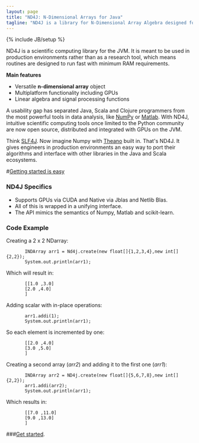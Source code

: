 ```yaml
---
layout: page
title: "ND4J: N-Dimensional Arrays for Java"
tagline: "ND4J is a library for N-Dimensional Array Algebra designed for production environments"
---
```

{% include JB/setup %}

ND4J is a scientific computing library for the JVM. It is meant to be used in production environments rather than as a research tool, which means routines are designed to run fast with minimum RAM requirements.

**Main features**

* Versatile **n-dimensional array** object
* Multiplatform functionality including GPUs
* Linear algebra and signal processing functions

A usability gap has separated Java, Scala and Clojure programmers from the most powerful tools in data analysis, like [NumPy](http://www.numpy.org/) or [Matlab](http://www.mathworks.com/). With ND4J, intuitive scientific computing tools once limited to the Python community are now open source, distributed and integrated with GPUs on the JVM.

Think [SLF4J](http://www.slf4j.org/). Now imagine Numpy with [Theano](http://deeplearning.net/software/theano/) built in. That's ND4J. It gives engineers in production environments an easy way to port their algorithms and interface with other libraries in the Java and Scala ecosystems. 

#[Getting started is easy](getstarted.html)

### ND4J Specifics

* Supports GPUs via CUDA and Native via Jblas and Netlib Blas.
* All of this is wrapped in a unifying interface.
* The API mimics the semantics of Numpy, Matlab and scikit-learn.

### Code Example

Creating a 2 x 2 NDarray:

           INDArray arr1 = Nd4j.create(new float[]{1,2,3,4},new int[]{2,2});
           System.out.println(arr1);
           
Which will result in:

           [[1.0 ,3.0]
           [2.0 ,4.0]
           ]

Adding scalar with in-place operations:

           arr1.addi(1);
           System.out.println(arr1);

So each element is incremented by one:

           [[2.0 ,4.0]
           [3.0 ,5.0]
           ]

Creating a second array (_arr2_) and adding it to the first one (_arr1_):

           INDArray arr2 = ND4j.create(new float[]{5,6,7,8},new int[]{2,2});
           arr1.addi(arr2);
           System.out.println(arr1);

Which results in:

           [[7.0 ,11.0]
           [9.0 ,13.0]
           ]

###[Get started](getstarted.html).
